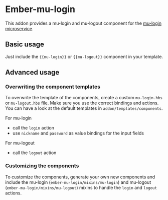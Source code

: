 # Ember-mu-login

This addon provides a mu-login and mu-logout component for the [mu-login microservice](https://github.com/mu-semtech/login-service). 

## Basic usage
Just include the `{{mu-login}}` or `{{mu-logout}}` component in your template.

## Advanced usage

### Overwriting the component templates
To overwrite the template of the components, create a custom `mu-login.hbs` or `mu-logout.hbs` file. Make sure you use the correct bindings and actions. You can have a look at the default templates in `addon/templates/components`.

For mu-login
  - call the `login` action
  - use `nickname` and `password` as value bindings for the input fields

For mu-logout
  - call the `logout` action

### Customizing the components
To customize the components, generate your own new components and include the mu-login (`ember-mu-login/mixins/mu-login`) and mu-logout (`ember-mu-login/mixins/mu-logout`) mixins to handle the `login` and `logout` actions. 